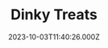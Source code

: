 ---
date: 2023-10-03T11:40:26.000Z
title: Dinky Treats
latitude: 52.036259
longitude: 0.713153
category: checkin
---